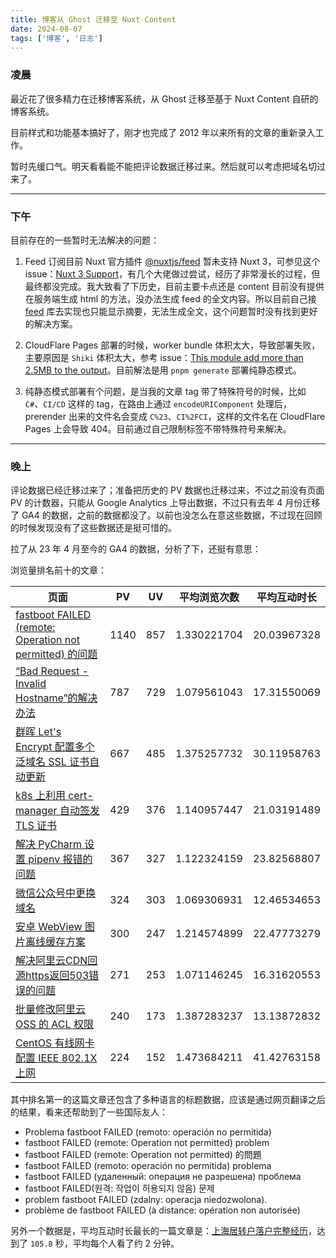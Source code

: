 ```yaml
---
title: 博客从 Ghost 迁移至 Nuxt Content
date: 2024-08-07
tags: ['博客', '日志']
---
```


### 凌晨

最近花了很多精力在迁移博客系统，从 Ghost 迁移至基于 Nuxt Content 自研的博客系统。

目前样式和功能基本搞好了，刚才也完成了 2012 年以来所有的文章的重新录入工作。

暂时先缓口气。明天看看能不能把评论数据迁移过来。然后就可以考虑把域名切过来了。

---

### 下午

目前存在的一些暂时无法解决的问题：

1. Feed 订阅目前 Nuxt 官方插件 [@nuxtjs/feed](https://nuxt.com/modules/feed) 暂未支持 Nuxt 3，可参见这个 issue：[Nuxt 3 Support](https://github.com/nuxt-community/feed-module/issues/106)，有几个大佬做过尝试，经历了非常漫长的过程，但最终都没完成。我大致看了下历史，目前主要卡点还是 content 目前没有提供在服务端生成 html 的方法，没办法生成 feed 的全文内容。所以目前自己接 [feed](https://github.com/jpmonette/feed) 库去实现也只能显示摘要，无法生成全文，这个问题暂时没有找到更好的解决方案。

2. CloudFlare Pages 部署的时候，worker bundle 体积太大，导致部署失败，主要原因是 `Shiki` 体积太大，参考 issue：[This module add more than 2.5MB to the output](https://github.com/nuxt/content/issues/2422)。目前解法是用 `pnpm generate` 部署纯静态模式。

3. 纯静态模式部署有个问题，是当我的文章 tag 带了特殊符号的时候，比如 `C#`、`CI/CD` 这样的 tag，在路由上通过 `encodeURIComponent` 处理后，prerender 出来的文件名会变成 `C%23`、`CI%2FCI`，这样的文件名在 CloudFlare Pages 上会导致 404。目前通过自己限制标签不带特殊符号来解决。

---

### 晚上

评论数据已经迁移过来了；准备把历史的 PV 数据也迁移过来，不过之前没有页面 PV 的计数器，只能从 Google Analytics 上导出数据，不过只有去年 4 月份迁移了 GA4 的数据，之前的数据都没了。以前也没怎么在意这些数据，不过现在回顾的时候发现没有了这些数据还是挺可惜的。

拉了从 23 年 4 月至今的 GA4 的数据，分析了下，还挺有意思：

浏览量排名前十的文章：

| 页面                                                                                                              | PV   | UV   | 平均浏览次数 | 平均互动时长 |
| ---------------------------------------------------------------------------------------------------------------- | ---- | ---- | ------------ | ------------ |
| [fastboot FAILED (remote: Operation not permitted) 的问题](./fastboot-failed-remote-operation-not-permitted/)     | 1140 | 857  | 1.330221704  | 20.03967328  |
| [“Bad Request - Invalid Hostname”的解决办法](./bad-request-invalid-hostname/)                                      | 787  | 729  | 1.079561043  | 17.31550069  |
| [群晖 Let's Encrypt 配置多个泛域名 SSL 证书自动更新](./synology-letsencrypt-multiple-domain-cert-configuration/)      | 667  | 485  | 1.375257732  | 30.11958763  |
| [k8s 上利用 cert-manager 自动签发 TLS 证书](./k8s-cert-manager-tls/)                                                 | 429  | 376  | 1.140957447  | 21.03191489  |
| [解决 PyCharm 设置 pipenv 报错的问题](./solve-pycharm-adding-pipenv-error/)                                          | 367  | 327  | 1.122324159  | 23.82568807  |
| [微信公众号中更换域名](./change-domain-in-weixin/)                                                                   | 324  | 303  | 1.069306931  | 12.46534653  |
| [安卓 WebView 图片离线缓存方案](./android-webview-picture-cache/)                                                    | 300  | 247  | 1.214574899  | 22.47773279  |
| [解决阿里云CDN回源https返回503错误的问题](./aliyun-cdn-not-support-sni/)                                               | 271  | 253  | 1.071146245  | 16.31620553  |
| [批量修改阿里云 OSS 的 ACL 权限](./batch-edit-acl-for-oss/)                                                          | 240  | 173  | 1.387283237  | 13.13872832  |
| [CentOS 有线网卡配置 IEEE 802.1X 上网](./centos-wire-ieee8021x-config/)                                              | 224  | 152  | 1.473684211  | 41.42763158  |

其中排名第一的这篇文章还包含了多种语言的标题数据，应该是通过网页翻译之后的结果，看来还帮助到了一些国际友人：

- Problema fastboot FAILED (remoto: operación no permitida)
- fastboot FAILED (remote: Operation not permitted) problem
- fastboot FAILED (remote: Operation not permitted) 的問題
- fastboot FAILED (remoto: operación no permitida) problema
- fastboot FAILED (удаленный: операция не разрешена) проблема
- fastboot FAILED(원격: 작업이 허용되지 않음) 문제
- problem fastboot FAILED (zdalny: operacja niedozwolona).
- problème de fastboot FAILED (à distance: opération non autorisée)

另外一个数据是，平均互动时长最长的一篇文章是：[上海居转户落户完整经历](./shanghai-luohu)，达到了 `105.8` 秒，平均每个人看了约 2 分钟。

